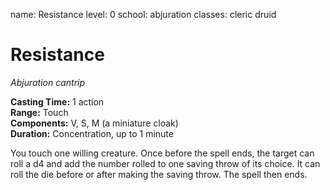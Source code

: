 name: Resistance
level: 0
school: abjuration
classes: cleric
         druid

# Resistance 
_Abjuration cantrip_ 

**Casting Time:** 1 action    
**Range:** Touch    
**Components:** V, S, M (a miniature cloak)    
**Duration:** Concentration, up to 1 minute 

You touch one willing creature. Once before the spell ends, the target can roll a d4 and add the number rolled to one saving throw of its choice. It can roll the die before or after making the saving throw. The spell then ends. 